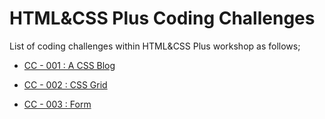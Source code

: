 # HTML&CSS Plus Coding Challenges

List of coding challenges within HTML&CSS Plus workshop as follows;

- [CC - 001 :  A CSS Blog](./cc-001/README.md)

- [CC - 002 :  CSS Grid](./cc-002/README.md)

- [CC - 003 :  Form](./cc-003/README.md)